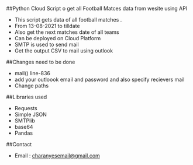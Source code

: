 ##Python Cloud Script o get all Football Matces data from wesite using API

- This script gets data of all football matches .
- From 13-08-2021 to tilldate
- Also get the next matches date of all teams
- Can be deployed on Cloud Platform
- SMTP is used to send mail
- Get the output CSV to mail using outlook



##Changes need to be done

- mail()  line-836 
- add your outloook email and password and also specify recievers mail
- Change paths

##Libraries used 

- Requests
- Simple JSON
- SMTPlib
- base64
- Pandas

##Contact
- Email : charanyesemail@gmail.com
